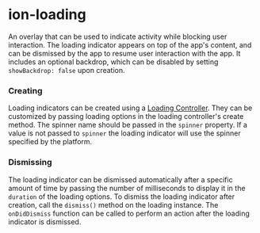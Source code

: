 # ion-loading

An overlay that can be used to indicate activity while blocking user interaction. The loading indicator appears on top of the app's content, and can be dismissed by the app to resume user interaction with the app. It includes an optional backdrop, which can be disabled by setting `showBackdrop: false` upon creation.


### Creating

Loading indicators can be created using a [Loading Controller](../loading-controller). They can be customized by passing loading options in the loading controller's create method. The spinner name should be passed in the `spinner` property. If a value is not passed to `spinner` the loading indicator will use the spinner specified by the platform.


### Dismissing

The loading indicator can be dismissed automatically after a specific amount of time by passing the number of milliseconds to display it in the `duration` of the loading options. To dismiss the loading indicator after creation, call the `dismiss()` method on the loading instance. The `onDidDismiss` function can be called to perform an action after the loading indicator is dismissed.

